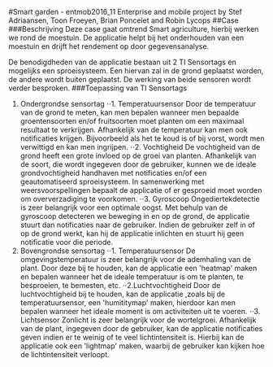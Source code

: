 #Smart garden - entmob2016_11
Enterprise and mobile project by Stef Adriaansen, Toon Froeyen, Brian Poncelet and Robin Lycops
##Case
###Beschrijving
Deze case gaat omtrend Smart agriculture, hierbij werken we rond de moestuin.
De applicatie helpt bij het onderhouden van een moestuin en drijft het rendement op door gegevensanalyse.

De benodigdheden van de applicatie bestaan uit 2 TI Sensortags en mogelijks een sproeisysteem. Een hiervan zal in de grond geplaatst worden, de andere wordt buiten geplaatst. De werking van beide sensoren wordt verder besproken.
###Toepassing van TI Sensortags
1. Ondergrondse sensortag
⋅⋅1. Temperatuursensor
Door de temperatuur van de grond te meten, kan men bepalen wanneer men bepaalde groentensoorten en/of fruitsoorten moet planten om een maximaal resultaat te verkrijgen.
Afhankelijk van de temperatuur kan men ook notificaties krijgen. Bijvoorbeeld als het te koud is of bij vorst, wordt men verwittigd en kan men ingrijpen.
⋅⋅2. Vochtigheid
De vochtigheid van de grond heeft een grote invloed op de groei van planten. Afhankelijk van de soort, die wordt ingegeven door de gebruiker, kunnen we de ideale grondvochtigheid handhaven met notificaties en/of een geautomatiseerd sproeisysteem. In samenwerking met weersvoorspellingen bepaalt de applicatie of er gesproeid moet worden om oververzadiging te voorkomen.
⋅⋅3. Gyroscoop
Ongediertekdetectie is zeer belangrijk voor een optimale oogst. Met behulp van de gyroscoop detecteren we beweging in en op de grond, de applicatie stuurt dan notificaties naar de gebruiker.
Indien de gebruiker zelf in of op de grond werkt, kan hij de applicatie inlichten en stuurt hij geen notificatie voor die periode.
2. Bovengrondse sensortag
⋅⋅1. Temperatuursensor
De omgevingstemperatuur is zeer belangrijk voor de ademhaling van de plant. Door deze bij te houden, kan de applicatie een 'heatmap' maken en bepalen wanneer het de ideale temperatuur is om te planten, te besproeien, te bemesten, etc.
⋅⋅2.Luchtvochtigheid
Door de luchtvochtigheid bij te houden, kan de applicatie ,zoals bij de temperatuursensor, een 'humititymap' maken, hierdoor kan men bepalen wanneer het ideale moment is om activiteiten uit te voeren.
⋅⋅3. Lichtsensor
Zonlicht is zeer belangrijk voor de wortelgroei. Afhankelijk van de plant, ingegeven door de gebruiker, kan de applicatie notificaties geven indien er te weinig of te veel lichtintensiteit is.
Hierbij kan de applicatie ook een 'lightmap' maken, waarbij de gebruiker kan kijken hoe de lichtintensiteit verloopt. 